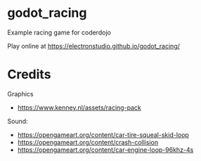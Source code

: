 # godot_racing
Example racing game for coderdojo

Play online at https://electronstudio.github.io/godot_racing/

# Credits

Graphics
* https://www.kenney.nl/assets/racing-pack

Sound:
* https://opengameart.org/content/car-tire-squeal-skid-loop
* https://opengameart.org/content/crash-collision
* https://opengameart.org/content/car-engine-loop-96khz-4s
